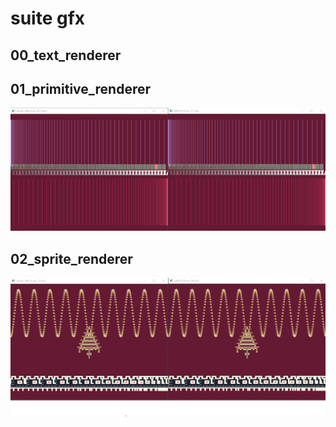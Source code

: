 # suite gfx

## 00_text_renderer

## 01_primitive_renderer
![01_primitive_renderer]( readme_images/01_primitive_renderer.jpg )

## 02_sprite_renderer
![02_sprite_renderer]( readme_images/02_sprite_renderer.jpg )